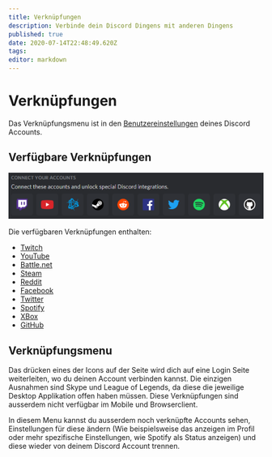```yaml
---
title: Verknüpfungen
description: Verbinde dein Discord Dingens mit anderen Dingens
published: true
date: 2020-07-14T22:48:49.620Z
tags: 
editor: markdown
---
```


# Verknüpfungen
Das Verknüpfungsmenu ist in den [Benutzereinstellungen](/user-settings) deines Discord Accounts.

## Verfügbare Verknüpfungen
![Verknüfungen | Desktop App (Windows)](/uploads/connections/connections_07-07-2020.png)

Die verfügbaren Verknüpfungen enthalten:
* [Twitch](https://twitch.tv)
* [YouTube](https://youtube.com)
* [Battle.net](https://battle.net)
* [Steam](https://steampowered.com)
* [Reddit](https://reddit.com)
* [Facebook](https://facebook.com)
* [Twitter](https://twitter.com)
* [Spotify](https://spotify.com)
* [XBox](https://xbox.com)
* [GitHub](https://github.com)

## Verknüpfungsmenu

Das drücken eines der Icons auf der Seite wird dich auf eine Login Seite weiterleiten, wo du deinen Account verbinden kannst. Die einzigen Ausnahmen sind Skype und League of Legends, da diese die jeweilige Desktop Applikation offen haben müssen. Diese Verknüpfungen sind ausserdem nicht verfügbar im Mobile und Browserclient.

In diesem Menu kannst du ausserdem noch verknüpfte Accounts sehen, Einstellungen für diese ändern (Wie beispielsweise das anzeigen im Profil oder mehr spezifische Einstellungen, wie Spotify als Status anzeigen) und diese wieder von deinem Discord Account trennen.
